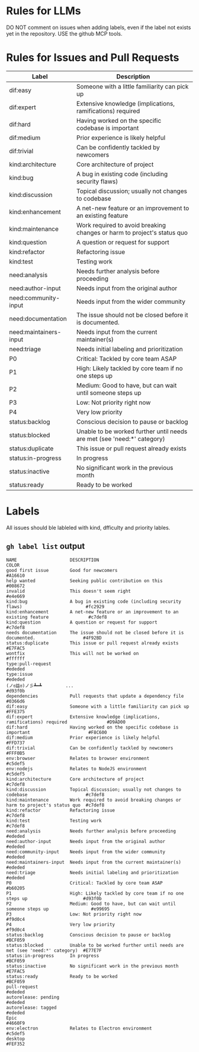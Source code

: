 # Rules for LLMs

DO NOT comment on issues when adding labels, even if the label not exists yet in the repository.
USE the github MCP tools.

# Rules for Issues and Pull Requests
| Label | Description |
| ----- | ----------- |
| dif:easy | Someone with a little familiarity can pick up |
| dif:expert | Extensive knowledge (implications, ramifications) required |
| dif:hard | Having worked on the specific codebase is important |
| dif:medium | Prior experience is likely helpful |
| dif:trivial | Can be confidently tackled by newcomers |
| kind:architecture | Core architecture of project |
| kind:bug | A bug in existing code (including security flaws) |
| kind:discussion | Topical discussion; usually not changes to codebase |
| kind:enhancement | A net-new feature or an improvement to an existing feature |
| kind:maintenance | Work required to avoid breaking changes or harm to project's status quo |
| kind:question | A question or request for support |
| kind:refactor | Refactoring issue |
| kind:test | Testing work |
| need:analysis | Needs further analysis before proceeding |
| need:author-input | Needs input from the original author |
| need:community-input | Needs input from the wider community |
| need:documentation | The issue should not be closed before it is documented. |
| need:maintainers-input | Needs input from the current maintainer(s) |
| need:triage | Needs initial labeling and prioritization |
| P0 | Critical: Tackled by core team ASAP |
| P1 | High: Likely tackled by core team if no one steps up |
| P2 | Medium: Good to have, but can wait until someone steps up |
| P3 | Low: Not priority right now |
| P4 | Very low priority |
| status:backlog | Conscious decision to pause or backlog |
| status:blocked | Unable to be worked further until needs are met (see 'need:*' category) |
| status:duplicate | This issue or pull request already exists |
| status:in-progress | In progress |
| status:inactive | No significant work in the previous month |
| status:ready | Ready to be worked |

# Labels

All issues should ble lableled with kind, dfficulty and priority lables.

## `gh label list` output
```
NAME                    DESCRIPTION                                                              COLOR  
good first issue        Good for newcomers                                                       #A16610
help wanted             Seeking public contribution on this                                      #008672
invalid                 This doesn't seem right                                                  #e4e669
kind:bug                A bug in existing code (including security flaws)                        #fc2929
kind:enhancement        A net-new feature or an improvement to an existing feature               #c7def8
kind:question           A question or request for support                                        #c7def8
needs documentation     The issue should not be closed before it is documented.                  #4F92BD
status:duplicate        This issue or pull request already exists                                #E7FAC5
wontfix                 This will not be worked on                                               #ffffff
type:pull-request                                                                                #ededed
type:issue                                                                                       #ededed
(ノಠ益ಠ)ノ彡┻━┻         ...                                                                      #d93f0b
dependencies            Pull requests that update a dependency file                              #0366d6
dif:easy                Someone with a little familiarity can pick up                            #FFE375
dif:expert              Extensive knowledge (implications, ramifications) required               #D9AD00
dif:hard                Having worked on the specific codebase is important                      #F8C600
dif:medium              Prior experience is likely helpful                                       #FFD737
dif:trivial             Can be confidently tackled by newcomers                                  #FFF0B5
env:browser             Relates to browser environment                                           #c5def5
env:nodejs              Relates to NodeJS environment                                            #c5def5
kind:architecture       Core architecture of project                                             #c7def8
kind:discussion         Topical discussion; usually not changes to codebase                      #c7def8
kind:maintenance        Work required to avoid breaking changes or harm to project's status quo  #c7def8
kind:refactor           Refactoring issue                                                        #c7def8
kind:test               Testing work                                                             #c7def8
need:analysis           Needs further analysis before proceeding                                 #ededed
need:author-input       Needs input from the original author                                     #ededed
need:community-input    Needs input from the wider community                                     #ededed
need:maintainers-input  Needs input from the current maintainer(s)                               #ededed
need:triage             Needs initial labeling and prioritization                                #ededed
P0                      Critical: Tackled by core team ASAP                                      #b60205
P1                      High: Likely tackled by core team if no one steps up                     #d93f0b
P2                      Medium: Good to have, but can wait until someone steps up                #e99695
P3                      Low: Not priority right now                                              #f9d0c4
P4                      Very low priority                                                        #f9d0c4
status:backlog          Conscious decision to pause or backlog                                   #BCF059
status:blocked          Unable to be worked further until needs are met (see 'need:*' category)  #E77E7F
status:in-progress      In progress                                                              #BCF059
status:inactive         No significant work in the previous month                                #E7FAC5
status:ready            Ready to be worked                                                       #BCF059
pull-request                                                                                     #ededed
autorelease: pending                                                                             #ededed
autorelease: tagged                                                                              #ededed
Epic                                                                                             #4660F9
env:electron            Relates to Electron environment                                          #c5def5
desktop                                                                                          #FEF352
```